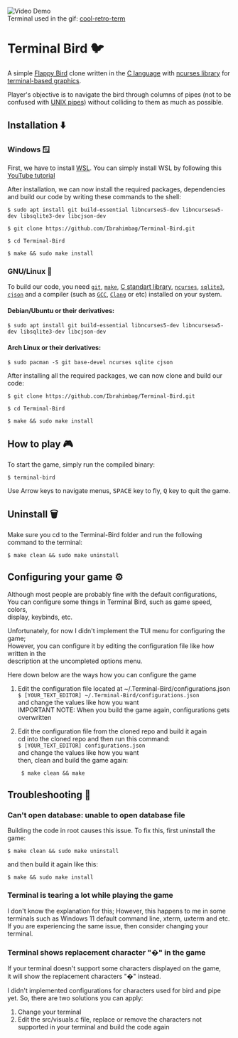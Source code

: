 ![Video Demo](demo.gif) \
Terminal used in the gif: [cool-retro-term](https://github.com/Swordfish90/cool-retro-term)

# Terminal Bird 🐦
A simple [Flappy Bird](https://en.wikipedia.org/wiki/Flappy_Bird) clone written in the [C language](https://en.wikipedia.org/wiki/C_(programming_language)) with [ncurses library](https://en.wikipedia.org/wiki/Ncurses) for [terminal-based graphics](https://en.wikipedia.org/wiki/Text-based_user_interface). 

Player's objective is to navigate the bird through columns of pipes (not to be confused with [UNIX pipes](https://en.wikipedia.org/wiki/Pipeline_(Unix))) without colliding to them as much as possible.
## Installation ⬇️
### Windows 🪟
First, we have to install [WSL](https://learn.microsoft.com/en-us/windows/wsl/about). You can simply install WSL by following this [YouTube tutorial](https://www.youtube.com/watch?v=wjbbl0TTMeo&t=416s) 

After installation, we can now install the required packages, dependencies and build our code by writing these commands to the shell: 
```console
$ sudo apt install git build-essential libncurses5-dev libncursesw5-dev libsqlite3-dev libcjson-dev

$ git clone https://github.com/Ibrahimbag/Terminal-Bird.git

$ cd Terminal-Bird

$ make && sudo make install
```
### GNU/Linux 🐧
To build our code, you need [`git`](https://git-scm.com/), [`make`](https://www.gnu.org/software/make/), [C standart library](https://en.wikipedia.org/wiki/C_standard_library), [`ncurses`](https://invisible-island.net/ncurses/), [`sqlite3`](https://www.sqlite.org/), [`cjson`](https://github.com/DaveGamble/cJSON) and a compiler (such as [`GCC`](https://gcc.gnu.org/), [`Clang`](https://clang.llvm.org/) or etc) installed on your system.

#### Debian/Ubuntu or their derivatives:
```console
$ sudo apt install git build-essential libncurses5-dev libncursesw5-dev libsqlite3-dev libcjson-dev
```
#### Arch Linux or their derivatives:
```console
$ sudo pacman -S git base-devel ncurses sqlite cjson
```

After installing all the required packages, we can now clone and build our code:
```console
$ git clone https://github.com/Ibrahimbag/Terminal-Bird.git

$ cd Terminal-Bird

$ make && sudo make install
```

## How to play 🎮
To start the game, simply run the compiled binary:
```console
$ terminal-bird
```
Use Arrow keys to navigate menus,
<kbd>SPACE</kbd> key to fly, 
<kbd>Q</kbd> key to quit the game.

## Uninstall 🗑️
Make sure you cd to the Terminal-Bird folder and run the following command to the terminal:
```console
$ make clean && sudo make uninstall
```

## Configuring your game ⚙️
Although most people are probably fine with the default configurations, \
You can configure some things in Terminal Bird, such as game speed, colors, \
display, keybinds, etc.

Unfortunately, for now I didn't implement the TUI menu for configuring the game; \
However, you can configure it by editing the configuration file like how written in the \
description at the uncompleted options menu.

Here down below are the ways how you can configure the game 
1. Edit the configuration file located at ~/.Terminal-Bird/configurations.json \
        ```
        $ [YOUR_TEXT_EDITOR] ~/.Terminal-Bird/configurations.json
        ```
        \
        and change the values like how you want
        \
        IMPORTANT NOTE: When you build the game again, configurations gets overwritten

2. Edit the configuration file from the cloned repo and build it again \
        cd into the cloned repo and then run this command: \
        ```
        $ [YOUR_TEXT_EDITOR] configurations.json
        ```
        \
        and change the values like how you want
        \
        then, clean and build the game again:

        $ make clean && make

## Troubleshooting 🔧

### Can't open database: unable to open database file
Building the code in root causes this issue.
To fix this, first uninstall the game:
```console
$ make clean && sudo make uninstall
```

and then build it again like this:

```console
$ make && sudo make install
```

### Terminal is tearing a lot while playing the game
I don't know the explanation for this; However, this happens to me in some terminals such as Windows 11 default command line, xterm, uxterm and etc. \
If you are experiencing the same issue, then consider changing your terminal.

### Terminal shows replacement character "�" in the game
If your terminal doesn't support some characters displayed on the game,\
it will show the replacement characters "�" instead.

I didn't implemented configurations for characters used for bird and pipe yet.
So, there are two solutions you can apply:

1. Change your terminal
2. Edit the src/visuals.c file, replace or remove the characters not supported in your terminal and build the code again

